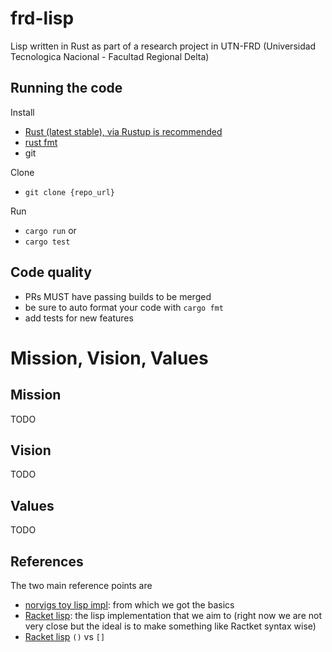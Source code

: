 # frd-lisp

Lisp written in Rust as part of a research project in UTN-FRD (Universidad Tecnologica Nacional - Facultad Regional Delta)


## Running the code

Install
- [Rust (latest stable), via Rustup is recommended](https://www.rust-lang.org/tools/install)
- [rust fmt](https://github.com/rust-lang/rustfmt)
- git


Clone
- `git clone {repo_url}`

Run

- `cargo run`
or
- `cargo test`

## Code quality

- PRs MUST have passing builds to be merged
- be sure to auto format your code with `cargo fmt`
- add tests for new features


# Mission, Vision, Values

## Mission

TODO

## Vision

TODO

## Values

TODO

## References

The two main reference points are
- [norvigs toy lisp impl](http://norvig.com/lispy.html): from which we got the basics
- [Racket lisp](https://docs.racket-lang.org/getting-started/index.html): the lisp implementation that we aim to (right now we are not very close but the ideal is to make something like Ractket syntax wise)
- [Racket lisp](https://stackoverflow.com/questions/41417892/what-is-the-difference-between-and-brackets-in-racket-lisp-programming) `()` vs `[]`
